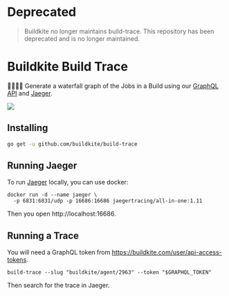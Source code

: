 # Deprecated

> Buildkite no longer maintains build-trace. This repository has been deprecated and is no longer maintained.

# Buildkite Build Trace

🦑🧙🏻‍♂️ Generate a waterfall graph of the Jobs in a Build using our [GraphQL API](https://buildkite.com/docs/apis/graphql-api) and [Jaeger](https://www.jaegertracing.io).

![](https://lox-screenshots.s3.amazonaws.com/Jaeger_UI_2019-04-08_08-44-34.png)

## Installing

```bash
go get -u github.com/buildkite/build-trace
```

## Running Jaeger

To run [Jaeger](https://www.jaegertracing.io) locally, you can use docker:

```
docker run -d --name jaeger \
  -p 6831:6831/udp -p 16686:16686 jaegertracing/all-in-one:1.11
```

Then you open http://localhost:16686.

## Running a Trace

You will need a GraphQL token from https://buildkite.com/user/api-access-tokens.

```
build-trace --slug "buildkite/agent/2963" --token "$GRAPHQL_TOKEN"
```

Then search for the trace in Jaeger.
